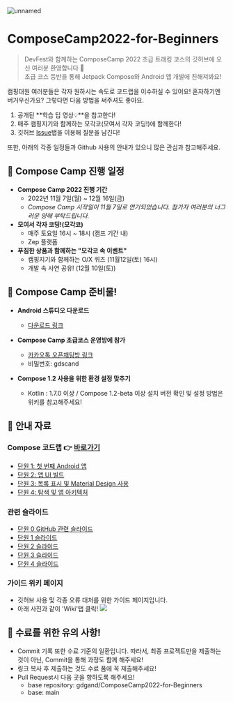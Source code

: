 ![unnamed](https://github.com/LeeEunjeong1/ComposeCamp2022-for-Beginners/assets/38210019/8cc3a689-9741-442f-b8d8-95a3e44d0ada)

# ComposeCamp2022-for-Beginners
> DevFest와 함께하는 ComposeCamp 2022 초급 트래킹 코스의 깃허브에 오신 여러분 환영합니다 🎉  
초급 코스 등반을 통해 Jetpack Compose와 Android 앱 개발에 친해져봐요!

캠핑대원 여러분들은 각자 원하시는 속도로 코드랩을 이수하실 수 있어요!
혼자하기엔 버거우신가요? 그렇다면 다음 방법을 써주셔도 좋아요.

1. 공개된 **학습 팁 영상💡**을 참고한다!
2. 매주 캠핑지기와 함께하는 모각코(모여서 각자 코딩!)에 함께한다!
3. 깃허브 [Issue](https://github.com/gdgand/ComposeCamp2022-for-Beginners/issues)탭을 이용해 질문을 남긴다!



또한, 아래의 각종 일정들과 Github 사용의 안내가 있으니 많은 관심과 참고해주세요.



## 📅 Compose Camp 진행 일정
- **Compose Camp 2022 진행 기간**
    - 2022년 11월 7일(월) ~ 12월 16일(금)
    - _Compose Camp 시작일이 11월 7일로 연기되었습니다. 참가자 여러분의 너그러운 양해 부탁드립니다._
- **모여서 각자 코딩!(모각코)**
    - 매주 토요일 16시 ~ 18시 (캠프 기간 내)
    - Zep 플랫폼
- **푸짐한 상품과 함께하는 "모각코 속 이벤트"**
    - 캠핑지기와 함께하는 O/X 퀴즈 (11월12일(토) 16시)
    - 개발 속 사연 공유! (12월 10일(토))

## 📸 Compose Camp 준비물!

- **Android 스튜디오 다운로드**
    - [다운로드 링크](https://www.google.com/search?q=%EC%95%88%EB%93%9C%EB%A1%9C%EC%9D%B4%EB%93%9C+%EC%8A%A4%ED%8A%9C%EB%94%94%EC%98%A4&oq=%EC%95%88%EB%93%9C%EB%A1%9C%EC%9D%B4%EB%93%9C+%EC%8A%A4%ED%8A%9C%EB%94%94%EC%98%A4&aqs=chrome..69i57j69i59j0i131i433i512j0i512l4j69i61.1897j0j4&sourceid=chrome&ie=UTF-8)

- **Compose Camp 초급코스 운영방에 참가**
    - [카카오톡 오픈채팅방 링크](https://open.kakao.com/o/g1drN5Ie)
    - 비밀번호: gdscand

- **Compose 1.2 사용을 위한 환경 설정 맞추기**
    - Kotlin : 1.7.0 이상 / Compose 1.2-beta 이상 설치
버전 확인 및 설정 방법은 위키를 참고해주세요!


## 📗 안내 자료
### Compose 코드랩 👉 [바로가기](https://developer.android.com/courses/android-basics-compose/course)
- [단원 1: 첫 번째 Android 앱](https://developer.android.com/courses/android-basics-compose/unit-1)
- [단원 2: 앱 UI 빌드](https://developer.android.com/courses/android-basics-compose/unit-2)
- [단원 3: 목록 표시 및 Material Design 사용](https://developer.android.com/courses/android-basics-compose/unit-3)
- [단원 4: 탐색 및 앱 아키텍처](https://developer.android.com/courses/android-basics-compose/unit-4)

### 관련 슬라이드
- [단원 0 GitHub 관련 슬라이드](https://speakerdeck.com/kodaeun/devfest-2022-compose-camp-unit-0)
- [단원 1 슬라이드](https://speakerdeck.com/dogdduddy/compose-camp-beginner-unit1)
- [단원 2 슬라이드](https://speakerdeck.com/treejin/compose-camp-2022-bigineo-teuraeg-danweon-2-aeb-ui-bildeu)
- [단원 3 슬라이드](https://speakerdeck.com/yeoncheong/devfest-2022-compose-camp-unit-3)
- [단원 4 슬라이드](https://speakerdeck.com/jaesungleee/devfest-2022-compose-camp-unit-4)

### 가이드 위키 페이지
- 깃허브 사용 및 각종 오류 대처를 위한 가이드 페이지입니다.
- 아래 사진과 같이 'Wiki'탭 클릭!
![](https://i.imgur.com/hJvdRea.png)


## 📌 수료를 위한 유의 사항!
- Commit 기록 또한 수료 기준의 일환입니다. 따라서, 최종 프로젝트만을 제출하는 것이 아닌, Commit을 통해 과정도 함께 해주세요!
- 링크 복사 후 제출하는 것도 수료 폼에 꼭 제출해주세요!
- Pull Request시 다음 곳을 향하도록 해주세요!
    - base repository: gdgand/ComposeCamp2022-for-Beginners
    - base: main

